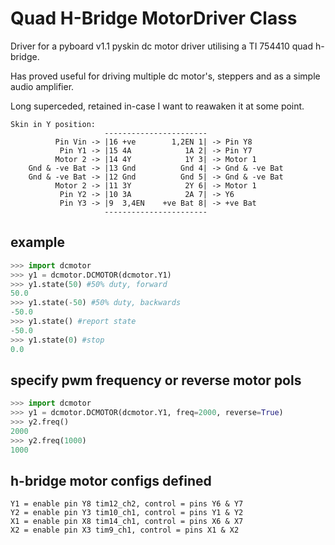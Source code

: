 # Quad H-Bridge MotorDriver Class
Driver for a pyboard v1.1 pyskin dc motor driver utilising a TI 754410 quad h-bridge.

Has proved useful for driving multiple dc motor's, steppers and as a simple audio amplifier.

Long superceded, retained in-case I want to reawaken it at some point.

```
Skin in Y position:
                     -----------------------
          Pin Vin -> |16 +ve        1,2EN 1| -> Pin Y8
           Pin Y1 -> |15 4A            1A 2| -> Pin Y7
          Motor 2 -> |14 4Y            1Y 3| -> Motor 1
    Gnd & -ve Bat -> |13 Gnd          Gnd 4| -> Gnd & -ve Bat
    Gnd & -ve Bat -> |12 Gnd          Gnd 5| -> Gnd & -ve Bat
          Motor 2 -> |11 3Y            2Y 6| -> Motor 1
           Pin Y2 -> |10 3A            2A 7| -> Y6
           Pin Y3 -> |9  3,4EN    +ve Bat 8| -> +ve Bat
                     -----------------------
```
## example
```python
>>> import dcmotor
>>> y1 = dcmotor.DCMOTOR(dcmotor.Y1)
>>> y1.state(50) #50% duty, forward
50.0
>>> y1.state(-50) #50% duty, backwards
-50.0
>>> y1.state() #report state
-50.0
>>> y1.state(0) #stop
0.0
```
## specify pwm frequency or reverse motor pols
```python
>>> import dcmotor
>>> y1 = dcmotor.DCMOTOR(dcmotor.Y1, freq=2000, reverse=True)
>>> y2.freq()
2000
>>> y2.freq(1000)
1000
```
## h-bridge motor configs defined
```
Y1 = enable pin Y8 tim12_ch2, control = pins Y6 & Y7
Y2 = enable pin Y3 tim10_ch1, control = pins Y1 & Y2
X1 = enable pin X8 tim14_ch1, control = pins X6 & X7
X2 = enable pin X3 tim9_ch1, control = pins X1 & X2
```
